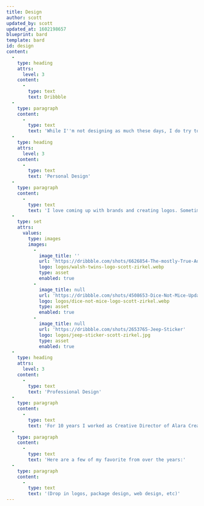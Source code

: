 ```yaml
---
title: Design
author: scott
updated_by: scott
updated_at: 1602198657
blueprint: bard
template: bard
id: design
content:
  -
    type: heading
    attrs:
      level: 3
    content:
      -
        type: text
        text: Dribbble
  -
    type: paragraph
    content:
      -
        type: text
        text: 'While I''m not designing as much these days, I do try to keep my dribbble account active, so [follow me](https://dribbble.com/scottzirkel) there, if you want the latest and greatest.'
  -
    type: heading
    attrs:
      level: 3
    content:
      -
        type: text
        text: 'Personal Design'
  -
    type: paragraph
    content:
      -
        type: text
        text: 'I love coming up with brands and creating logos. Sometimes I use them for things, other times they are just to scratch an itch.'
  -
    type: set
    attrs:
      values:
        type: images
        images:
          -
            image_title: ''
            url: 'https://dribbble.com/shots/6626854-The-mostly-True-Adventures-of-the-Walsh-Twins'
            logo: logos/walsh-twins-logo-scott-zirkel.webp
            type: asset
            enabled: true
          -
            image_title: null
            url: 'https://dribbble.com/shots/4508653-Dice-Not-Mice-Updated'
            logo: logos/dice-not-mice-logo-scott-zirkel.webp
            type: asset
            enabled: true
          -
            image_title: null
            url: 'https://dribbble.com/shots/2653765-Jeep-Sticker'
            logo: logos/jeep-sticker-scott-zirkel.jpg
            type: asset
            enabled: true
  -
    type: heading
    attrs:
      level: 3
    content:
      -
        type: text
        text: 'Professional Design'
  -
    type: paragraph
    content:
      -
        type: text
        text: 'For 10 years I worked as Creative Director of Alara Creative, a bespoke marketing firm. I was able to work with a variety of clients on a myriad of projects.'
  -
    type: paragraph
    content:
      -
        type: text
        text: 'Here are a few of my favorite from over the years:'
  -
    type: paragraph
    content:
      -
        type: text
        text: '(Drop in logos, package design, web design, etc)'
---
```

